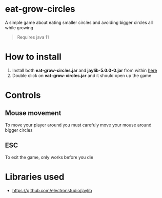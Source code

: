 # eat-grow-circles
A simple game about eating smaller circles and avoiding bigger circles all while growing
> Requires java 11

# How to install
1. Install both **eat-grow-circles.jar** and **jaylib-5.0.0-0.jar** from within [here](/out/artifacts/eat-grow-circles_jar)
2. Double click on **eat-grow-circles.jar** and it should open up the game

# Controls
## Mouse movement
To move your player around you must carefuly move your mouse around bigger circles

## ESC
To exit the game, only works before you die

# Libraries used
- https://github.com/electronstudio/jaylib
